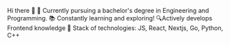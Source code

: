 Hi there 👋
🔭 Currently pursuing a bachelor's degree in Engineering and Programming.
📚 Constantly learning and exploring!
🔍Actively develops Frontend knowledge
👯 Stack of technologies: JS, React, Nextjs, Go, Python, C++
